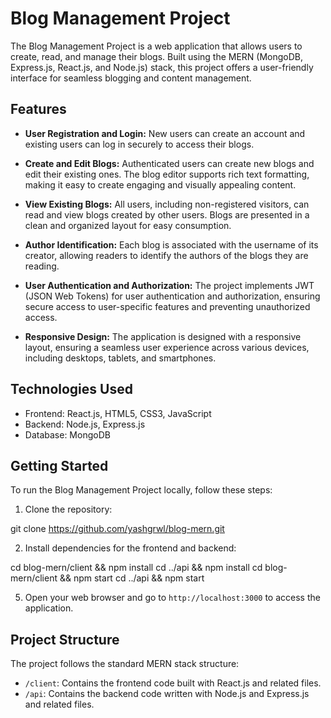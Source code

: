 # Blog Management Project

The Blog Management Project is a web application that allows users to create, read, and manage their blogs. Built using the MERN (MongoDB, Express.js, React.js, and Node.js) stack, this project offers a user-friendly interface for seamless blogging and content management.

## Features

- **User Registration and Login:** New users can create an account and existing users can log in securely to access their blogs.

- **Create and Edit Blogs:** Authenticated users can create new blogs and edit their existing ones. The blog editor supports rich text formatting, making it easy to create engaging and visually appealing content.

- **View Existing Blogs:** All users, including non-registered visitors, can read and view blogs created by other users. Blogs are presented in a clean and organized layout for easy consumption.

- **Author Identification:** Each blog is associated with the username of its creator, allowing readers to identify the authors of the blogs they are reading.

- **User Authentication and Authorization:** The project implements JWT (JSON Web Tokens) for user authentication and authorization, ensuring secure access to user-specific features and preventing unauthorized access.

- **Responsive Design:** The application is designed with a responsive layout, ensuring a seamless user experience across various devices, including desktops, tablets, and smartphones.

## Technologies Used

- Frontend: React.js, HTML5, CSS3, JavaScript
- Backend: Node.js, Express.js
- Database: MongoDB

## Getting Started

To run the Blog Management Project locally, follow these steps:

1. Clone the repository:

git clone https://github.com/yashgrwl/blog-mern.git


2. Install dependencies for the frontend and backend:

cd blog-mern/client && npm install
cd ../api && npm install
cd blog-mern/client && npm start
cd ../api && npm start

5. Open your web browser and go to `http://localhost:3000` to access the application.

## Project Structure

The project follows the standard MERN stack structure:

- `/client`: Contains the frontend code built with React.js and related files.
- `/api`: Contains the backend code written with Node.js and Express.js and related files.
